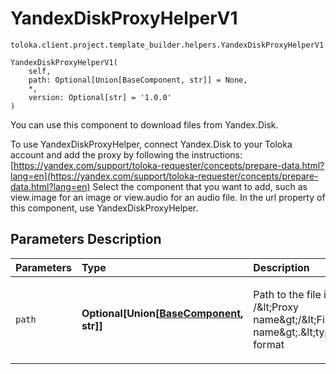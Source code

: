 # YandexDiskProxyHelperV1
`toloka.client.project.template_builder.helpers.YandexDiskProxyHelperV1`

```
YandexDiskProxyHelperV1(
    self,
    path: Optional[Union[BaseComponent, str]] = None,
    *,
    version: Optional[str] = '1.0.0'
)
```

You can use this component to download files from Yandex.Disk.


To use YandexDiskProxyHelper, connect Yandex.Disk to your Toloka account and add the proxy by following
the instructions: [https://yandex.com/support/toloka-requester/concepts/prepare-data.html?lang=en](https://yandex.com/support/toloka-requester/concepts/prepare-data.html?lang=en)
Select the component that you want to add, such as view.image for an image or view.audio for an audio file.
In the url property of this component, use YandexDiskProxyHelper.

## Parameters Description

| Parameters | Type | Description |
| :----------| :----| :-----------|
`path`|**Optional\[Union\[[BaseComponent](toloka.client.project.template_builder.base.BaseComponent.md), str\]\]**|<p>Path to the file in the /&amp;lt;Proxy name&amp;gt;/&amp;lt;File name&amp;gt;.&amp;lt;type&amp;gt; format</p>
